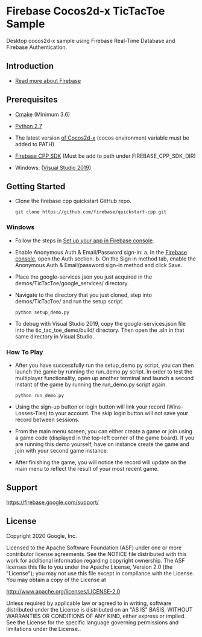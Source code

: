 Firebase Cocos2d-x TicTacToe Sample 
==========================

Desktop cocos2d-x sample using Firebase Real-Time Database and Firebase Authentication.

Introduction
------------

- [Read more about Firebase](https://firebase.google.com/docs)

Prerequisites
-------------
- [Cmake](https://cmake.org/download/) (Minimum 3.6)

- [Python 2.7](https://www.python.org/download/releases/2.7/) 

- The latest version [of Cocos2d-x](https://cocos2d-x.org/download) (cocos environment variable must be added to PATH) 

-  [Firebase CPP SDK](https://cocos2d-x.org/download) (Must be add to path under FIREBASE_CPP_SDK_DIR) 

-  Windows: ([Visual Studio 2019](https://visualstudio.microsoft.com/downloads/))

Getting Started
---------------

- Clone the firebase cpp quickstart GitHub repo.
  ```
  git clone https://github.com/firebase/quickstart-cpp.git
  ```

### Windows
- Follow the steps in
  [Set up your app in Firebase console](https://firebase.google.com/docs/cpp/setup?platform=android#desktop-workflow).

- Enable Anonymous Auth & Email/Password sign-in:
    a. In the [Firebase console](https://console.firebase.google.com/), open the Auth section.
    b. On the Sign in method tab, enable the Anonymous Auth & Email/password sign-in method and click Save.

- Place the google-services.json you just acquired in the demos/TicTacToe/google_services/ directory.

- Navigate to the directory that you just cloned, step into demos/TicTacToe/ and run the setup script.
  ```
  python setup_demo.py 
  ```

- To debug with Visual Studio 2019, copy the google-services.json file into the tic_tac_toe_demo/build/ directory. Then open the .sln in that same directory in Visual Studio.

### How To Play

- After you have successfully run the setup_demo.py script, you can then launch the game by running the run_demo.py script. In order to test the multiplayer functionality, open up another terminal and launch a second instant of the game by running the run_demo.py script again.  
  ```
  python run_demo.py 
  ```

- Using the sign-up button or login button will link your record (Wins-Losses-Ties) to your account. The skip login button will not save your record between sessions.

- From the main menu screen, you can either create a game or join using a game code (displayed in the top-left corner of the game board). If you are running this demo yourself, have on instance create the game and join with your second game instance.

- After finishing the game, you will notice the record will update on the main menu to reflect the result of your most recent game.

Support
-------

https://firebase.google.com/support/

License
-------

Copyright 2020 Google, Inc.

Licensed to the Apache Software Foundation (ASF) under one or more contributor license agreements. See the NOTICE file distributed with this work for additional information regarding copyright ownership. The ASF licenses this file to you under the Apache License, Version 2.0 (the "License"); you may not use this file except in compliance with the License. You may obtain a copy of the License at

http://www.apache.org/licenses/LICENSE-2.0

Unless required by applicable law or agreed to in writing, software distributed under the License is distributed on an "AS IS" BASIS, WITHOUT WARRANTIES OR CONDITIONS OF ANY KIND, either express or implied. See the License for the specific language governing permissions and limitations under the License..